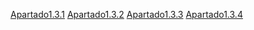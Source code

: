 [Apartado1.3.1](3.1/readme.md)
[Apartado1.3.2](3.2/readme.md)
[Apartado1.3.3](3.3/readme.md)
[Apartado1.3.4](3.4/readme.md)